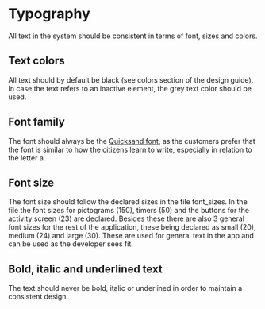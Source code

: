 # Typography

All text in the system should be consistent in terms of font, sizes and colors.

## Text colors

All text should by default be black (see colors section of the design guide).
In case the text refers to an inactive element, the grey text color should be used.

## Font family

The font should always be the [Quicksand font](https://fonts.google.com/specimen/Quicksand),
as the customers prefer that the font is similar to how the citizens learn to write,
especially in relation to the letter a.

## Font size

The font size should follow the declared sizes in the file font_sizes. 
In the file the font sizes for pictograms (150), timers (50) and the buttons for the activity screen (23) are declared. 
Besides these there are also 3 general font sizes for the rest of the application, these being declared as small (20), 
medium (24) and large (30). These are used for general text in the app and can be used as the developer sees fit.

## Bold, italic and underlined text

The text should never be bold, italic or underlined in order to maintain a consistent
design.
